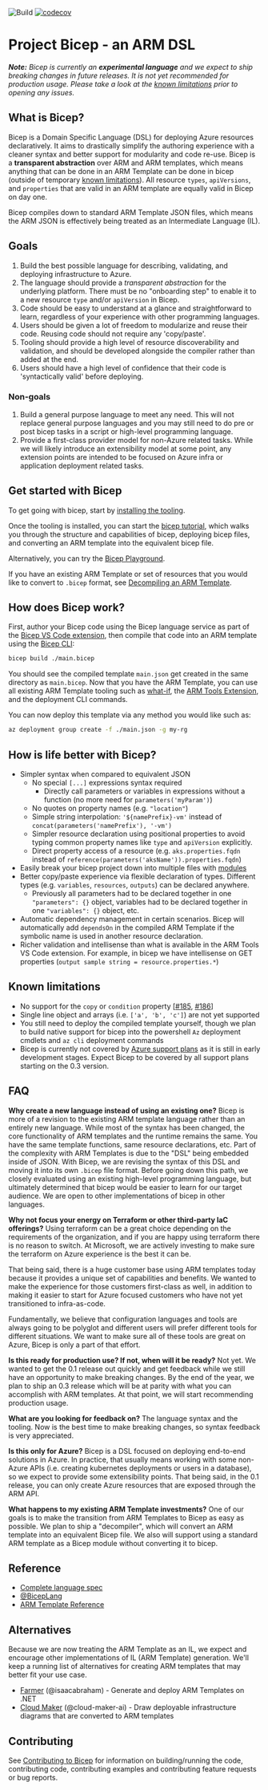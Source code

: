 ![Build](https://github.com/Azure/bicep/workflows/Build/badge.svg) [![codecov](https://codecov.io/gh/Azure/bicep/branch/main/graph/badge.svg)](https://codecov.io/gh/Azure/bicep)

# Project Bicep - an ARM DSL

***Note:** Bicep is currently an **experimental language** and we expect to ship breaking changes in future releases. It is not yet recommended for production usage. Please take a look at the [known limitations](#known-limitations) prior to opening any issues.*

## What is Bicep?

Bicep is a Domain Specific Language (DSL) for deploying Azure resources declaratively. It aims to drastically simplify the authoring experience with a cleaner syntax and better support for modularity and code re-use. Bicep is a **transparent abstraction** over ARM and ARM templates, which means anything that can be done in an ARM Template can be done in bicep (outside of temporary [known limitations](#known-limitations)). All resource `types`, `apiVersions`, and `properties` that are valid in an ARM template are equally valid in Bicep on day one.

Bicep compiles down to standard ARM Template JSON files, which means the ARM JSON is effectively being treated as an Intermediate Language (IL).

## Goals

1. Build the best possible language for describing, validating, and deploying infrastructure to Azure.
1. The language should provide a *transparent abstraction* for the underlying platform. There must be no "onboarding step" to enable it to a new resource `type` and/or `apiVersion` in Bicep.
1. Code should be easy to understand at a glance and straightforward to learn, regardless of your experience with other programming languages.
1. Users should be given a lot of freedom to modularize and reuse their code. Reusing code should not require any 'copy/paste'.
1. Tooling should provide a high level of resource discoverability and validation, and should be developed alongside the compiler rather than added at the end.
1. Users should have a high level of confidence that their code is 'syntactically valid' before deploying.

### Non-goals

1. Build a general purpose language to meet any need. This will not replace general purpose languages and you may still need to do pre or post bicep tasks in a script or high-level programming language.
1. Provide a first-class provider model for non-Azure related tasks. While we will likely introduce an extensibility model at some point, any extension points are intended to be focused on Azure infra or application deployment related tasks.

## Get started with Bicep

To get going with bicep, start by [installing the tooling](./docs/installing.md).

Once the tooling is installed, you can start the [bicep tutorial](./docs/tutorial/01-simple-template.md), which walks you through the structure and capabilities of bicep, deploying bicep files, and converting an ARM template into the equivalent bicep file.

Alternatively, you can try the [Bicep Playground](https://aka.ms/bicepdemo).

If you have an existing ARM Template or set of resources that you would like to convert to `.bicep` format, see [Decompiling an ARM Template](./docs/decompiling.md).

## How does Bicep work?

First, author your Bicep code using the Bicep language service as part of the [Bicep VS Code extension](./docs/installing.md#bicep-vs-code-extension), then compile that code into an ARM template using the [Bicep CLI](./docs/installing.md#bicep-cli):

```bash
bicep build ./main.bicep
```

You should see the compiled template `main.json` get created in the same directory as `main.bicep`. Now that you have the ARM Template, you can use all existing ARM Template tooling such as [what-if](https://docs.microsoft.com/azure/azure-resource-manager/templates/template-deploy-what-if?tabs=azure-powershell), the [ARM Tools Extension](https://marketplace.visualstudio.com/items?itemName=msazurermtools.azurerm-vscode-tools), and the deployment CLI commands.

You can now deploy this template via any method you would like such as:

```bash
az deployment group create -f ./main.json -g my-rg
```

## How is life better with Bicep?

* Simpler syntax when compared to equivalent JSON
  * No special `[...]` expressions syntax required
    * Directly call parameters or variables in expressions without a function (no more need for `parameters('myParam')`)
  * No quotes on property names (e.g. `"location"`)
  * Simple string interpolation: `'${namePrefix}-vm'` instead of `concat(parameters('namePrefix'), '-vm')`
  * Simpler resource declaration using positional properties to avoid typing common property names like `type` and `apiVersion` explicitly.
  * Direct property access of a resource (e.g. `aks.properties.fqdn` instead of `reference(parameters('aksName')).properties.fqdn`)
* Easily break your bicep project down into multiple files with [modules](https://github.com/Azure/bicep/blob/main/docs/spec/modules.md)
* Better copy/paste experience via flexible declaration of types. Different types (e.g. `variables`, `resources`, `outputs`) can be declared anywhere.
  * Previously all parameters had to be declared together in one `"parameters": {}` object, variables had to be declared together in one `"variables": {}` object, etc.
* Automatic dependency management in certain scenarios. Bicep will automatically add `dependsOn` in the compiled ARM Template if the symbolic name is used in another resource declaration.
* Richer validation and intellisense than what is available in the ARM Tools VS Code extension. For example, in bicep we have intellisense on GET properties (`output sample string = resource.properties.*`)

## Known limitations

* No support for the `copy` or `condition` property [[#185](https://github.com/Azure/bicep/issues/185), [#186](https://github.com/Azure/bicep/issues/186)]
* Single line object and arrays (i.e. `['a', 'b', 'c']`) are not yet supported
* You still need to deploy the compiled template yourself, though we plan to build native support for bicep into the powershell `Az` deployment cmdlets and `az cli` deployment commands
* Bicep is currently not covered by [Azure support plans](https://azure.microsoft.com/en-us/support/plans/) as it is still in early development stages. Expect Bicep to be covered by all support plans starting on the 0.3 version.

## FAQ

**Why create a new language instead of using an existing one?**
Bicep is more of a revision to the existing ARM template language rather than an entirely new language. While most of the syntax has been changed, the core functionality of ARM templates and the runtime remains the same. You have the same template functions, same resource declarations, etc. Part of the complexity with ARM Templates is due to the "DSL" being embedded inside of JSON. With Bicep, we are revising the syntax of this DSL and moving it into its own `.bicep` file format. Before going down this path, we closely evaluated using an existing high-level programming language, but ultimately determined that bicep would be easier to learn for our target audience. We are open to other implementations of bicep in other languages.

**Why not focus your energy on Terraform or other third-party IaC offerings?**
Using terraform can be a great choice depending on the requirements of the organization, and if you are happy using terraform there is no reason to switch. At Microsoft, we are actively investing to make sure the terraform on Azure experience is the best it can be.

That being said, there is a huge customer base using ARM templates today because it provides a unique set of capabilities and benefits. We wanted to make the experience for those customers first-class as well, in addition to making it easier to start for Azure focused customers who have not yet transitioned to infra-as-code.

Fundamentally, we believe that configuration languages and tools are always going to be polyglot and different users will prefer different tools for different situations. We want to make sure all of these tools are great on Azure, Bicep is only a part of that effort.

**Is this ready for production use? If not, when will it be ready?**
Not yet. We wanted to get the 0.1 release out quickly and get feedback while we still have an opportunity to make breaking changes. By the end of the year, we plan to ship an 0.3 release which will be at parity with what you can accomplish with ARM templates. At that point, we will start recommending production usage.

**What are you looking for feedback on?**
The language syntax and the tooling. Now is the best time to make breaking changes, so syntax feedback is very appreciated.

**Is this only for Azure?**
Bicep is a DSL focused on deploying end-to-end solutions in Azure. In practice, that usually means working with some non-Azure APIs (i.e. creating kubernetes deployments or users in a database), so we expect to provide some extensibility points. That being said, in the 0.1 release, you can only create Azure resources that are exposed through the ARM API.

**What happens to my existing ARM Template investments?**
One of our goals is to make the transition from ARM Templates to Bicep as easy as possible. We plan to ship a "decompiler", which will convert an ARM template into an equivalent Bicep file. We also will support using a standard ARM template as a Bicep module without converting it to bicep.

## Reference

* [Complete language spec](./docs/spec/bicep.md)
* [@BicepLang](https://twitter.com/BicepLang)
* [ARM Template Reference](https://docs.microsoft.com/azure/templates/)

## Alternatives

Because we are now treating the ARM Template as an IL, we expect and encourage other implementations of IL (ARM Template) generation. We'll keep a running list of alternatives for creating ARM templates that may better fit your use case.

* [Farmer](https://compositionalit.github.io/farmer/) (@isaacabraham) - Generate and deploy ARM Templates on .NET
* [Cloud Maker](https://cloudmaker.ai) (@cloud-maker-ai) - Draw deployable infrastructure diagrams that are converted to ARM templates

## Contributing
See [Contributing to Bicep](./CONTRIBUTING.md) for information on building/running the code, contributing code, contributing examples and contributing feature requests or bug reports.
